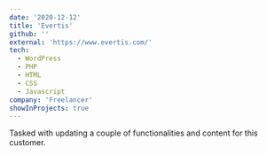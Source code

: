 ```yaml
---
date: '2020-12-12'
title: 'Evertis'
github: ''
external: 'https://www.evertis.com/'
tech:
  - WordPress
  - PHP
  - HTML
  - CSS
  - Javascript
company: 'Freelancer'
showInProjects: true
---
```


Tasked with updating a couple of functionalities and content for this customer.
